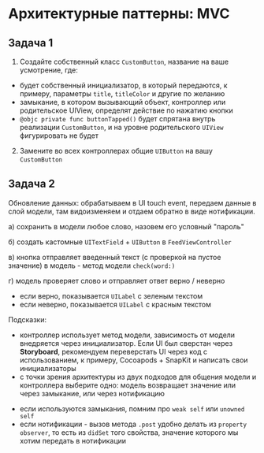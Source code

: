 # Архитектурные паттерны: MVC

## Задача 1

1. Создайте собственный класс `CustomButton`, название на ваше усмотрение, где: 
- будет собственный инициализатор, в который передаются, к примеру, параметры `title`, `titleColor` и другие по желанию 
- замыкание, в котором вызывающий объект, контроллер или родительское UIView, определят действие по нажатию кнопки
- `@objc private func buttonTapped()` будет спрятана внутрь реализации `CustomButton`, и на уровне родительского `UIView` фигурировать не будет 

2. Замените во всех контроллерах общие `UIButton` на вашу `CustomButton` 

## Задача 2 

Обновление данных: обрабатываем в UI touch event, передаем данные в слой модели, там видоизменяем и отдаем обратно в виде нотификации.

а) сохранить в модели любое слово, назовем его условный "пароль" 

б) создать кастомные `UITextField` + `UIButton` в `FeedViewController`

в) кнопка отправляет введенный текст (с проверкой на пустое значение) в модель - метод модели `check(word:)` 

г) модель проверяет слово и отправляет ответ верно / неверно 

* если верно, показывается `UILabel` с зеленым текстом 
* если неверно, показывается `UILabel` с красным текстом 

Подсказки: 
- контроллер использует метод модели, зависимость от модели внедряется через инициализатор. Если UI был сверстан через __Storyboard__, рекомендуем переверстать UI через код с использованием, к примеру, Cocoapods + SnapKit и написать свои инициализаторы
- с точки зрения архитектуры из двух подходов для общения модели и контроллера выберите одно: модель возвращает значение или через замыкание, или через нотификацию

* если используются замыкания, помним про `weak self` или `unowned self` 
* если нотификации - вызов метода `.post` удобно делать из `property observer`, то есть из `didSet` того свойства, значение которого мы хотим передать в нотификации 
